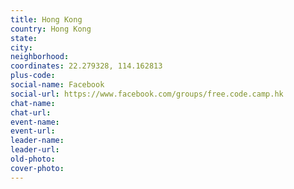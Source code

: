 ```yaml
---
title: Hong Kong
country: Hong Kong
state: 
city: 
neighborhood: 
coordinates: 22.279328, 114.162813
plus-code:
social-name: Facebook
social-url: https://www.facebook.com/groups/free.code.camp.hk
chat-name:
chat-url:
event-name:
event-url:
leader-name:
leader-url:
old-photo: 
cover-photo:
---
```

